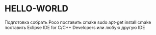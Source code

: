 # HELLO-WORLD
Подготовка
cобрать Poco
поставить cmake sudo apt-get install cmake
поставить Eclipse IDE for C/C++ Developers или любую другую IDE
